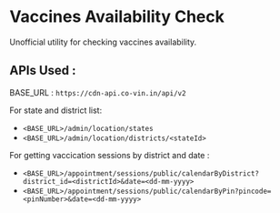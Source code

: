 # Vaccines Availability Check
Unofficial utility for checking vaccines availability.


## APIs Used : 

BASE_URL : `https://cdn-api.co-vin.in/api/v2`

For state and district list:
- `<BASE_URL>/admin/location/states`
- `<BASE_URL>/admin/location/districts/<stateId>`

For getting vaccication sessions by district and date :
- `<BASE_URL>/appointment/sessions/public/calendarByDistrict?district_id=<districtId>&date=<dd-mm-yyyy>`
- `<BASE_URL>/appointment/sessions/public/calendarByPin?pincode=<pinNumber>&date=<dd-mm-yyyy>`